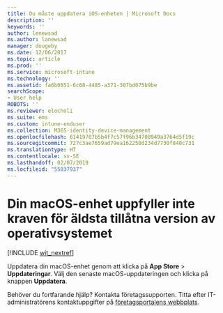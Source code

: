 ```yaml
---
title: Du måste uppdatera iOS-enheten | Microsoft Docs
description: ''
keywords: ''
author: lenewsad
ms.author: lanewsad
manager: dougeby
ms.date: 12/06/2017
ms.topic: article
ms.prod: ''
ms.service: microsoft-intune
ms.technology: ''
ms.assetid: fa6b0851-6c68-4485-a371-307bd075b9be
searchScope:
- User help
ROBOTS: ''
ms.reviewer: elocholi
ms.suite: ems
ms.custom: intune-enduser
ms.collection: M365-identity-device-management
ms.openlocfilehash: 61419707b5b4f7c57f96b34708949a3764d5f19c
ms.sourcegitcommit: 727c3ae7659ad79ea162250d234d7730f840c731
ms.translationtype: HT
ms.contentlocale: sv-SE
ms.lasthandoff: 02/07/2019
ms.locfileid: "55837937"
---
```

# <a name="your-macos-device-doesnt-have-the-required-minimum-operating-system-version"></a>Din macOS-enhet uppfyller inte kraven för äldsta tillåtna version av operativsystemet

[!INCLUDE [wit_nextref](includes/end-user-os-update-guidance.md)]

Uppdatera din macOS-enhet genom att klicka på **App Store** > **Uppdateringar**. Välj den senaste macOS-uppdateringen och klicka på knappen **Uppdatera**.

Behöver du fortfarande hjälp? Kontakta företagssupporten. Titta efter IT-administratörens kontaktuppgifter på [företagsportalens webbplats](https://go.microsoft.com/fwlink/?linkid=2010980).
